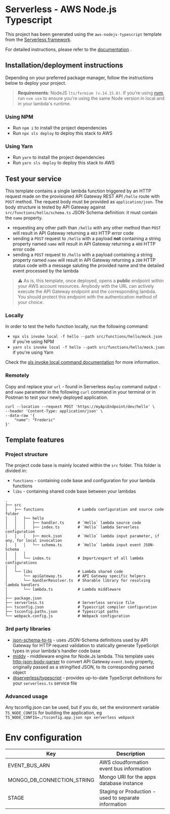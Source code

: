 # Serverless - AWS Node.js Typescript

This project has been generated using the `aws-nodejs-typescript` template from
the [Serverless framework](https://www.serverless.com/).

For detailed instructions, please refer to the [documentation](https://www.serverless.com/framework/docs/providers/aws/)
.

## Installation/deployment instructions

Depending on your preferred package manager, follow the instructions below to deploy your project.

> **Requirements**: NodeJS `lts/fermium (v.14.15.0)`. If you're using [nvm](https://github.com/nvm-sh/nvm), run `nvm use` to ensure you're using the same Node version in local and in your lambda's runtime.

### Using NPM

- Run `npm i` to install the project dependencies
- Run `npx sls deploy` to deploy this stack to AWS

### Using Yarn

- Run `yarn` to install the project dependencies
- Run `yarn sls deploy` to deploy this stack to AWS

## Test your service

This template contains a single lambda function triggered by an HTTP request made on the provisioned API Gateway REST
API `/hello` route with `POST` method. The request body must be provided as `application/json`. The body structure is
tested by API Gateway against `src/functions/hello/schema.ts` JSON-Schema definition: it must contain the `name`
property.

- requesting any other path than `/hello` with any other method than `POST` will result in API Gateway returning a `403`
  HTTP error code
- sending a `POST` request to `/hello` with a payload **not** containing a string property named `name` will result in
  API Gateway returning a `400` HTTP error code
- sending a `POST` request to `/hello` with a payload containing a string property named `name` will result in API
  Gateway returning a `200` HTTP status code with a message saluting the provided name and the detailed event processed
  by the lambda

> :warning: As is, this template, once deployed, opens a **public** endpoint within your AWS account resources. Anybody with the URL can actively execute the API Gateway endpoint and the corresponding lambda. You should protect this endpoint with the authentication method of your choice.

### Locally

In order to test the hello function locally, run the following command:

- `npx sls invoke local -f hello --path src/functions/hello/mock.json` if you're using NPM
- `yarn sls invoke local -f hello --path src/functions/hello/mock.json` if you're using Yarn

Check
the [sls invoke local command documentation](https://www.serverless.com/framework/docs/providers/aws/cli-reference/invoke-local/)
for more information.

### Remotely

Copy and replace your `url` - found in Serverless `deploy` command output - and `name` parameter in the following `curl`
command in your terminal or in Postman to test your newly deployed application.

```
curl --location --request POST 'https://myApiEndpoint/dev/hello' \
--header 'Content-Type: application/json' \
--data-raw '{
    "name": "Frederic"
}'
```

## Template features

### Project structure

The project code base is mainly located within the `src` folder. This folder is divided in:

- `functions` - containing code base and configuration for your lambda functions
- `libs` - containing shared code base between your lambdas

```
.
├── src
│   ├── functions               # Lambda configuration and source code folder
│   │   ├── hello
│   │   │   ├── handler.ts      # `Hello` lambda source code
│   │   │   ├── index.ts        # `Hello` lambda Serverless configuration
│   │   │   ├── mock.json       # `Hello` lambda input parameter, if any, for local invocation
│   │   │   └── schema.ts       # `Hello` lambda input event JSON-Schema
│   │   │
│   │   └── index.ts            # Import/export of all lambda configurations
│   │
│   └── libs                    # Lambda shared code
│       └── apiGateway.ts       # API Gateway specific helpers
│       └── handlerResolver.ts  # Sharable library for resolving lambda handlers
│       └── lambda.ts           # Lambda middleware
│
├── package.json
├── serverless.ts               # Serverless service file
├── tsconfig.json               # Typescript compiler configuration
├── tsconfig.paths.json         # Typescript paths
└── webpack.config.js           # Webpack configuration
```

### 3rd party libraries

- [json-schema-to-ts](https://github.com/ThomasAribart/json-schema-to-ts) - uses JSON-Schema definitions used by API
  Gateway for HTTP request validation to statically generate TypeScript types in your lambda's handler code base
- [middy](https://github.com/middyjs/middy) - middleware engine for Node.Js lambda. This template
  uses [http-json-body-parser](https://github.com/middyjs/middy/tree/master/packages/http-json-body-parser) to convert
  API Gateway `event.body` property, originally passed as a stringified JSON, to its corresponding parsed object
- [@serverless/typescript](https://github.com/serverless/typescript) - provides up-to-date TypeScript definitions for
  your `serverless.ts` service file

### Advanced usage

Any tsconfig.json can be used, but if you do, set the environment variable `TS_NODE_CONFIG` for building the
application, eg `TS_NODE_CONFIG=./tsconfig.app.json npx serverless webpack`

# Env configuration

Key | Description
--- | ---
EVENT_BUS_ARN | AWS cloudformation event bus information
MONGO_DB_CONNECTION_STRING | Mongo URI for the apps database instance
STAGE | Staging or Production - used to separate information